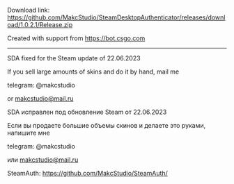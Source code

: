 Download link: https://github.com/MakcStudio/SteamDesktopAuthenticator/releases/download/1.0.2.1/Release.zip

Created with support from https://bot.csgo.com

---------------

SDA fixed for the Steam update of 22.06.2023

If you sell large amounts of skins and do it by hand, mail me

telegram: @makcstudio

or makcstudio@mail.ru

SDA исправлен под обновление Steam от 22.06.2023

Если вы продаете большие объемы скинов и делаете это руками, напишите мне

telegram: @makcstudio

или makcstudio@mail.ru

SteamAuth: https://github.com/MakcStudio/SteamAuth/
